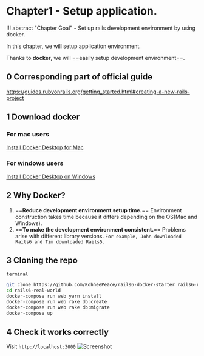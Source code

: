# Chapter1 - Setup application.

!!! abstract "Chapter Goal"
    - Set up rails development environment by using docker.

In this chapter, we will setup application environment.

Thanks to **docker**, we will ==easily setup development environment==.

## 0 Corresponding part of official guide
https://guides.rubyonrails.org/getting_started.html#creating-a-new-rails-project

## 1 Download docker
### For mac users
[Install Docker Desktop for Mac](https://docs.docker.com/docker-for-mac/install/)
### For windows users
[Install Docker Desktop on Windows](https://docs.docker.com/docker-for-windows/install/)

## 2 Why Docker?
1. ==**Reduce development environment setup time.**== Environment construction takes time because it differs depending on the OS(Mac and Windows).
2. ==**To make the development environment consistent.**== Problems arise with different library versions. `For example, John downloaded Rails6 and Tim downloaded Rails5.`


## 3 Cloning the repo
`terminal`
```bash
git clone https://github.com/KohheePeace/rails6-docker-starter rails6-real-world-test1
cd rails6-real-world
docker-compose run web yarn install
docker-compose run web rake db:create
docker-compose run web rake db:migrate
docker-compose up
```

## 4 Check it works correctly
Visit `http://localhost:3000`
![Screenshot](https://storage.googleapis.com/coderhackers-assets/the-complete-webdev-with-rails-2020/chap01-localhost-3000.png)